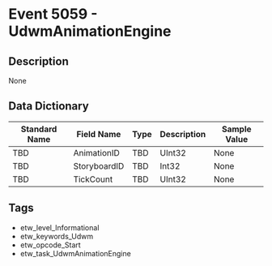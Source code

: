 # Event 5059 - UdwmAnimationEngine

## Description
None

## Data Dictionary
|Standard Name|Field Name|Type|Description|Sample Value|
|---|---|---|---|---|
|TBD|AnimationID|TBD|UInt32|None|None|
|TBD|StoryboardID|TBD|Int32|None|None|
|TBD|TickCount|TBD|UInt32|None|None|

## Tags
* etw_level_Informational
* etw_keywords_Udwm
* etw_opcode_Start
* etw_task_UdwmAnimationEngine